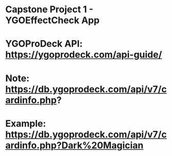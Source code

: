 # Capstone Project 1 - YGOEffectCheck App

# YGOProDeck API: https://ygoprodeck.com/api-guide/

# Note: https://db.ygoprodeck.com/api/v7/cardinfo.php?
# Example: https://db.ygoprodeck.com/api/v7/cardinfo.php?Dark%20Magician


